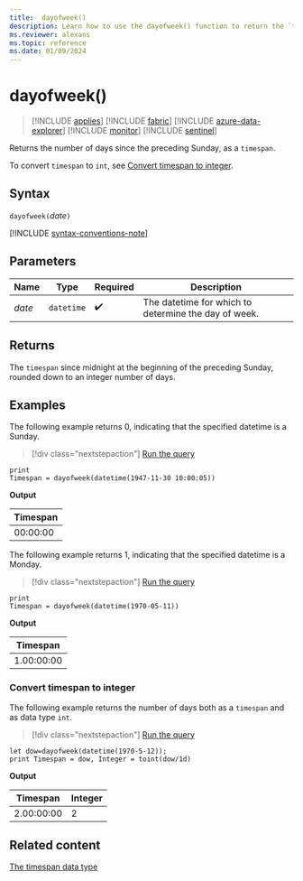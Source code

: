 ```yaml
---
title:  dayofweek()
description: Learn how to use the dayofweek() function to return the `timespan` since the preceding Sunday.
ms.reviewer: alexans
ms.topic: reference
ms.date: 01/09/2024
---
```

# dayofweek()

> [!INCLUDE [applies](../includes/applies-to-version/applies.md)] [!INCLUDE [fabric](../includes/applies-to-version/fabric.md)] [!INCLUDE [azure-data-explorer](../includes/applies-to-version/azure-data-explorer.md)] [!INCLUDE [monitor](../includes/applies-to-version/monitor.md)] [!INCLUDE [sentinel](../includes/applies-to-version/sentinel.md)]

Returns the number of days since the preceding Sunday, as a `timespan`.

To convert `timespan` to `int`, see [Convert timespan to integer](#convert-timespan-to-integer).

## Syntax

`dayofweek(`*date*`)`

[!INCLUDE [syntax-conventions-note](../includes/syntax-conventions-note.md)]

## Parameters

| Name | Type | Required | Description |
|--|--|--|--|
| *date* | `datetime` |  :heavy_check_mark: | The datetime for which to determine the day of week.|

## Returns

The `timespan` since midnight at the beginning of the preceding Sunday, rounded down to an integer number of days.

## Examples

The following example returns 0, indicating that the specified datetime is a Sunday.

> [!div class="nextstepaction"]
> <a href="https://dataexplorer.azure.com/clusters/help/databases/Samples?query=H4sIAAAAAAAAAysoyswr4eUKycxNLS5IzFOwVUhJrMxPK09NzdZISSxJLQFKaBhampjrGhrqGhsoGBpYGQCRqaYmAHvwNxk6AAAA" target="_blank">Run the query</a>

```kusto
print
Timespan = dayofweek(datetime(1947-11-30 10:00:05))
```

**Output**

|Timespan|
|--|
|00:00:00|

The following example returns 1, indicating that the specified datetime is a Monday.

> [!div class="nextstepaction"]
> <a href="https://dataexplorer.azure.com/clusters/help/databases/Samples?query=H4sIAAAAAAAAAysoyswr4eUKycxNLS5IzFOwVUhJrMxPK09NzdZISSxJLQFKaBhamhvoGpjqGhpqagIA76Tx5DEAAAA%3D" target="_blank">Run the query</a>

```kusto
print
Timespan = dayofweek(datetime(1970-05-11))
```

**Output**

|Timespan|
|--|
|1.00:00:00|

### Convert timespan to integer

The following example returns the number of days both as a `timespan` and as data type `int`.

> [!div class="nextstepaction"]
> <a href="https://dataexplorer.azure.com/clusters/help/databases/Samples?query=H4sIAAAAAAAAA8tJLVFIyS%2B3TUmszE8rT03N1khJLEktycxN1TC0NDfQNdU1NNLUtOYqKMrMK1EIAYoXFyTmKdiCNOkoeALFbBVK8oFyGkABfcMUTQCfJzyAUQAAAA%3D%3D" target="_blank">Run the query</a>

```kusto
let dow=dayofweek(datetime(1970-5-12));
print Timespan = dow, Integer = toint(dow/1d)
```

**Output**

|Timespan|Integer|
|--|--|
|2.00:00:00|2|

## Related content

[The timespan data type](scalar-data-types/timespan.md)
